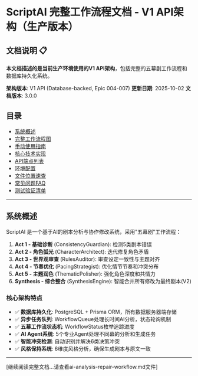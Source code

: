# ScriptAI 完整工作流程文档 - V1 API架构（生产版本）

## 文档说明 📋

**本文档描述的是当前生产环境使用的V1 API架构**，包括完整的五幕剧工作流程和数据库持久化系统。

**架构版本**: V1 API (Database-backed, Epic 004-007)
**更新日期**: 2025-10-02
**文档版本**: 3.0.0

## 目录
- [系统概述](#系统概述)
- [完整工作流程图](#一完整工作流程图)
- [手动使用指南](#二手动使用指南step-by-step)
- [核心技术实现](#三核心技术实现细节)
- [API端点列表](#四api端点完整列表)
- [环境配置](#五环境变量配置)
- [文件位置速查](#六关键文件位置速查)
- [常见问题FAQ](#七常见问题faq)
- [测试验证清单](#八测试验证清单)

---

## 系统概述

ScriptAI 是一个基于AI的剧本分析与协作修改系统，采用"五幕剧"工作流程：

1. **Act 1 - 基础诊断** (ConsistencyGuardian): 检测5类剧本错误
2. **Act 2 - 角色弧光** (CharacterArchitect): 迭代修复角色矛盾
3. **Act 3 - 世界观审查** (RulesAuditor): 审查设定一致性与主题对齐
4. **Act 4 - 节奏优化** (PacingStrategist): 优化情节节奏和冲突分布
5. **Act 5 - 主题润色** (ThematicPolisher): 强化角色深度和共情力
6. **Synthesis - 综合整合** (SynthesisEngine): 智能合并所有修改为最终剧本(V2)

### 核心架构特点

- ✅ **数据库持久化**: PostgreSQL + Prisma ORM，所有数据服务器端存储
- ✅ **异步任务队列**: WorkflowQueue处理长时间AI分析，状态轮询机制
- ✅ **五幕工作流状态机**: WorkflowStatus枚举追踪进度
- ✅ **AI Agent系统**: 5个专业Agent处理不同幕的分析和生成任务
- ✅ **智能冲突检测**: 自动识别并解决6类决策冲突
- ✅ **风格保持系统**: 6维度风格分析，确保生成剧本与原文一致

---

[继续阅读完整文档...请查看ai-analysis-repair-workflow.md文件]
